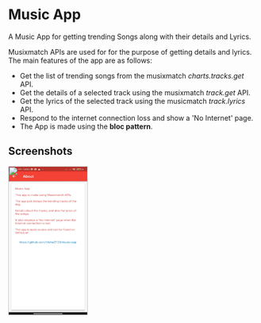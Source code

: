 # Music App

A Music App for getting trending Songs along with their details and Lyrics.

Musixmatch APIs are used for for the purpose of getting details and lyrics.
The main features of the app are as follows:

- Get the list of trending songs from the musixmatch *charts.tracks.get* API.
- Get the details of a selected track using the musixmatch *track.get* API.
- Get the lyrics of the selected track using the musicmatch *track.lyrics* API.
- Respond to the internet connection loss and show a 'No Internet' page.
- The App is made using the **bloc pattern**.

## Screenshots
<img src='./assets/screenshots/home.jpeg' height=300 width=160 style="position: absolute">

<img src='./assets/screenshots/track.jpeg' height=300 width=160 style="position: absolute">

<img src='./assets/screenshots/side.jpeg' height=300 width=160 style="position: absolute">

<img src='./assets/screenshots/about.jpeg' height=300 width=160 style="position: absolute">

<img src='./assets/screenshots/no-internet.jpeg' height=300 width=160 style="position: absolute">
